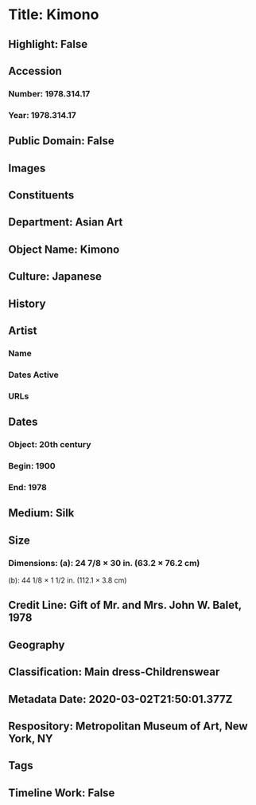 # Title: Kimono
## Highlight: False
## Accession
### Number: 1978.314.17
### Year: 1978.314.17
## Public Domain: False
## Images
## Constituents
## Department: Asian Art
## Object Name: Kimono
## Culture: Japanese
## History
## Artist
### Name
### Dates Active
### URLs
## Dates
### Object: 20th century
### Begin: 1900
### End: 1978
## Medium: Silk
## Size
### Dimensions: (a): 24 7/8 × 30 in. (63.2 × 76.2 cm)
(b): 44 1/8 × 1 1/2 in. (112.1 × 3.8 cm)
## Credit Line: Gift of Mr. and Mrs. John W. Balet, 1978
## Geography
## Classification: Main dress-Childrenswear
## Metadata Date: 2020-03-02T21:50:01.377Z
## Respository: Metropolitan Museum of Art, New York, NY
## Tags
## Timeline Work: False